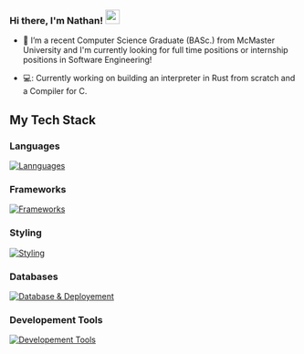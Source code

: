 
### Hi there, I'm Nathan! <img src="https://emojis.slackmojis.com/emojis/images/1536351075/4594/blob-wave.gif" width="25"/>

<!--
**proyetei/proyetei** is a ✨ _special_ ✨ repository because its `README.md` (this file) appears on your GitHub profile.

Here are some ideas to get you started:

- 🔭 I’m currently working on ...
- 🌱 I’m currently learning ...
- 👯 I’m looking to collaborate on ...
- 🤔 I’m looking for help with ...
- 💬 Ask me about ...
- 📫 How to reach me: ...
- 😄 Pronouns: ...
- ⚡ Fun fact: ...
-->

<!--<div id = "badges">
  <img src = "https://img.shields.io/badge/LinkedIn-blue?logo=linkedin&logoColor=white&style=for-the-badge" alt = "Linkedin Badge" />
</div>-->

- 🏫 I’m a recent Computer Science Graduate (BASc.) from McMaster University and I'm currently looking for full time positions or internship positions in Software Engineering!

- 💻: Currently working on building an interpreter in Rust from scratch and a Compiler for C.

<!-- - ⚡: Personal website -> https://meillaya.dev/ -->



## My Tech Stack

### Languages
[![Lannguages](https://skillicons.dev/icons?i=c,go,rust,python,ts,java,zig)](https://skillicons.dev)

### Frameworks
[![Frameworks](https://skillicons.dev/icons?i=nodejs,astro,flutter,vue)](https://skillicons.dev)

### Styling
[![Styling](https://skillicons.dev/icons?i=css,tailwind)](https://skillicons.dev)

### Databases

[![Database & Deployement](https://skillicons.dev/icons?i=postgres,mysql,mongodb,aws)](https://skillicons.dev)

### Developement Tools
[![Developement Tools](https://skillicons.dev/icons?i=linux,latex,git,figma,docker,githubactions,pnpm,figma)](https://skillicons.dev)
